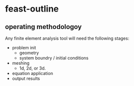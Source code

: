 # feast-outline

## operating methodologoy

Any finite element analysis tool will need the following stages:
- problem init
  - geometry 
  - system boundry / initial conditions
- meshing
  - 1d, 2d, or 3d.
- equation application
- output results
